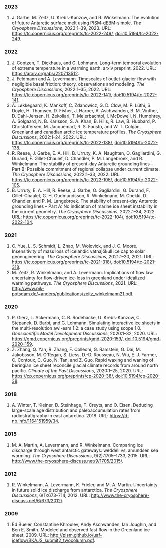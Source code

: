 ### 2023

1. J\. Garbe, M\. Zeitz, U\. Krebs\-Kanzow, and R\. Winkelmann\. The evolution of future Antarctic surface melt using PISM\-dEBM\-simple\. *The Cryosphere Discussions*, 2023:1–39, 2023\. URL: [https://tc\.copernicus\.org/preprints/tc\-2022\-249/](https://tc.copernicus.org/preprints/tc-2022-249/), [doi:10\.5194/tc\-2022\-249](https://doi.org/10.5194/tc-2022-249)\.   

### 2022

1. J\. Contzen, T\. Dickhaus, and G\. Lohmann\. Long\-term temporal evolution of extreme temperature in a warming earth\. arxiv preprint, 2022\. URL: [https://arxiv\.org/abs/2207\.13512](https://arxiv.org/abs/2207.13512)\.   
2. J\. Feldmann and A\. Levermann\. Timescales of outlet\-glacier flow with negligible basal friction: theory, observations and modeling\. *The Cryosphere Discussions*, 2022:1–35, 2022\. URL: [https://tc\.copernicus\.org/preprints/tc\-2022\-141/](https://tc.copernicus.org/preprints/tc-2022-141/), [doi:10\.5194/tc\-2022\-141](https://doi.org/10.5194/tc-2022-141)\.   
3. A\. Løkkegaard, K\. Mankoff, C\. Zdanowicz, G\. D\. Clow, M\. P\. Lüthi, S\. Doyle, H\. Thomsen, D\. Fisher, J\. Harper, A\. Aschwanden, B\. M\. Vinther, D\. Dahl\-Jensen, H\. Zekollari, T\. Meierbachtol, I\. McDowell, N\. Humphrey, A\. Solgaard, N\. B\. Karlsson, S\. A\. Khan, B\. Hills, R\. Law, B\. Hubbard, P\. Christoffersen, M\. Jacquemart, R\. S\. Fausto, and W\. T\. Colgan\. Greenland and canadian arctic ice temperature profiles\. *The Cryosphere Discussions*, 2022:1–24, 2022\. URL: [https://tc\.copernicus\.org/preprints/tc\-2022\-138/](https://tc.copernicus.org/preprints/tc-2022-138/), [doi:10\.5194/tc\-2022\-138](https://doi.org/10.5194/tc-2022-138)\.   
4. R\. Reese, J\. Garbe, E\. A\. Hill, B\. Urruty, K\. A\. Naughten, O\. Gagliardini, G\. Durand, F\. Gillet\-Chaulet, D\. Chandler, P\. M\. Langebroek, and R\. Winkelmann\. The stability of present\-day Antarctic grounding lines – Part B: Possible commitment of regional collapse under current climate\. *The Cryosphere Discussions*, 2022:1–33, 2022\. URL: [https://tc\.copernicus\.org/preprints/tc\-2022\-105/](https://tc.copernicus.org/preprints/tc-2022-105/), [doi:10\.5194/tc\-2022\-105](https://doi.org/10.5194/tc-2022-105)\.   
5. B\. Urruty, E\. A\. Hill, R\. Reese, J\. Garbe, O\. Gagliardini, G\. Durand, F\. Gillet\-Chaulet, G\. H\. Gudmundsson, R\. Winkelmann, M\. Chekki, D\. Chandler, and P\. M\. Langebroek\. The stability of present\-day Antarctic grounding lines – Part A: No indication of marine ice sheet instability in the current geometry\. *The Cryosphere Discussions*, 2022:1–34, 2022\. URL: [https://tc\.copernicus\.org/preprints/tc\-2022\-104/](https://tc.copernicus.org/preprints/tc-2022-104/), [doi:10\.5194/tc\-2022\-104](https://doi.org/10.5194/tc-2022-104)\.   

### 2021

1. C\. Yue, L\. S\. Schmidt, L\. Zhao, M\. Wolovick, and J\. C\. Moore\. Insensitivity of mass loss of icelandic vatnajökull ice cap to solar geoengineering\. *The Cryosphere Discussions*, 2021:1–20, 2021\. URL: [https://tc\.copernicus\.org/preprints/tc\-2021\-318/](https://tc.copernicus.org/preprints/tc-2021-318/), [doi:10\.5194/tc\-2021\-318](https://doi.org/10.5194/tc-2021-318)\.   
2. M\. Zeitz, R\. Winkelmann, and A\. Levermann\. Implications of flow law uncertainty for flow\-driven ice\-loss in greenland under idealized warming pathways\. *The Cryosphere Discussions*, 2021\. URL: [http://www\.pik\-potsdam\.de/~anders/publications/zeitz\_winkelmann21\.pdf](http://www.pik-potsdam.de/~anders/publications/zeitz_winkelmann21.pdf)\.   

### 2020

1. P\. Gierz, L\. Ackermann, C\. B\. Rodehacke, U\. Krebs\-Kanzow, C\. Stepanek, D\. Barbi, and G\. Lohmann\. Simulating interactive ice sheets in the multi\-resolution awi\-esm 1\.2: a case study using scope 1\.0\. *Geoscientific Model Development Discussions*, 2020:1–32, 2020\. URL: [https://gmd\.copernicus\.org/preprints/gmd\-2020\-159/](https://gmd.copernicus.org/preprints/gmd-2020-159/), [doi:10\.5194/gmd\-2020\-159](https://doi.org/10.5194/gmd-2020-159)\.   
2. Z\. Zhang, Q\. Yan, R\. Zhang, F\. Colleoni, G\. Ramstein, G\. Dai, M\. Jakobsson, M\. O'Regan, S\. Liess, D\.\-D\. Rousseau, N\. Wu, E\. J\. Farmer, C\. Contoux, C\. Guo, N\. Tan, and Z\. Guo\. Rapid waxing and waning of beringian ice sheet reconcile glacial climate records from around north pacific\. *Climate of the Past Discussions*, 2020:1–25, 2020\. URL: [https://cp\.copernicus\.org/preprints/cp\-2020\-38/](https://cp.copernicus.org/preprints/cp-2020-38/), [doi:10\.5194/cp\-2020\-38](https://doi.org/10.5194/cp-2020-38)\.   

### 2018

1. A\. Winter, T\. Kleiner, D\. Steinhage, T\. Creyts, and O\. Eisen\. Deducing large\-scale age distribution and paleoaccumulation rates from radiostratigraphy in east antarctica\. 2018\. URL: [https://d\-nb\.info/1164151959/34](https://d-nb.info/1164151959/34)\.   

### 2015

1. M\. A\. Martin, A\. Levermann, and R\. Winkelmann\. Comparing ice discharge through west antarctic gateways: weddell vs\. amundsen sea warming\. *The Cryosphere Discussions*, 9\(2\):1705–1733, 2015\. URL: [http://www\.the\-cryosphere\-discuss\.net/9/1705/2015/](http://www.the-cryosphere-discuss.net/9/1705/2015/)\.   

### 2012

1. R\. Winkelmann, A\. Levermann, K\. Frieler, and M\. A\. Martin\. Uncertainty in future solid ice discharge from antarctica\. *The Cryosphere Discussions*, 6\(1\):673–714, 2012\. URL: [http://www\.the\-cryosphere\-discuss\.net/6/673/2012/](http://www.the-cryosphere-discuss.net/6/673/2012/)\.   

### 2009

1. Ed Bueler, Constantine Khroulev, Andy Aschwanden, Ian Joughin, and Ben E\. Smith\. Modeled and observed fast flow in the Greenland ice sheet\. 2009\. URL: [http://pism\.github\.io/uaf\-iceflow/BKAJS\_submit2\_twocolumn\.pdf](http://pism.github.io/uaf-iceflow/BKAJS_submit2_twocolumn.pdf)\.   


